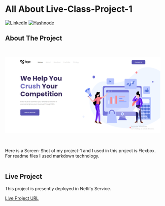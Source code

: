 <!-- Intro -->
# All About Live-Class-Project-1

<!-- Social Links -->
[![LinkedIn][linkedin-shield]][linkedin-url]
[![Hashnode][hashnode-shield]][hashnode-url]

<!-- PROJECT LOGO -->


<!-- ABOUT THE PROJECT -->

## About The Project
<br>

![Project 1](./ScreenShot/snap-project-01.png)

<br>

Here is a Screen-Shot of my project-1 and I used in this project is Flexbox. For readme files I used markdown technology.
<br>
<br>

## Live Project

This project is presently deployed in Netlify Service.



[Live Project URL](https://uu02344-seo-master.netlify.app/)
<br>


[linkedin-shield]: https://img.shields.io/badge/-LinkedIn-black.svg?style=for-the-badge&logo=linkedin&colorB=0B5FBB
[linkedin-url]: https://www.linkedin.com/in/usama-usman-7331a3248/

<!-- Hashnode -->

[hashnode-shield]: https://img.shields.io/badge/Hashnode-2962FF?style=for-the-badge&logo=hashnode&logoColor=white
[hashnode-url]: https://usama400.hashnode.dev/
